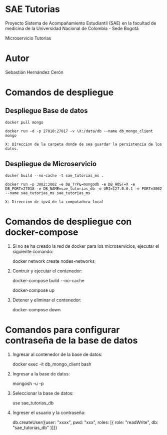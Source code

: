 # SAE Tutorias
Proyecto Sistema de Acompañamiento Estudiantil (SAE) en la facultad de medicina de la Universidad Nacional de Colombia - Sede Bogotá

Microservicio Tutorias

# Autor
Sebastián Hernández Cerón


# Comandos de despliegue

## Despliegue Base de datos

    docker pull mongo

    docker run -d -p 27018:27017 -v \X:/data/db --name db_mongo_client mongo
    
    X: Direccion de la carpeta donde de sea guardar la persistencia de los datos.

## Despliegue de Microservicio

    docker build --no-cache -t sae_tutorias_ms .

    docker run -p 3002:3002 -e DB_TYPE=mongodb -e DB_HOST=X -e DB_PORT=27018 -e DB_NAME=sae_tutorias_db -e URI=127.0.0.1 -e PORT=3002 --name sae_tutorias_ms sae_tutorias_ms

    X: Direccion de ipv4 de la computadora local

# Comandos de despliegue con docker-compose

1. Si no se ha creado la red de docker para los microservicios, ejecutar el siguiente comando:

    docker network create nodes-networks

2. Contruir y ejecutar el contenedor:

    docker-compose build --no-cache
    
    docker-compose up

3. Detener y eliminar el contenedor:

    docker-compose down

# Comandos para configurar contraseña de la base de datos

1. Ingresar al contenedor de la base de datos:

    docker exec -it db_mongo_client bash

2. Ingresar a la base de datos:

    mongosh -u <user> -p <password>

3. Seleccionar la base de datos:

    use sae_tutorias_db

4. Ingreser el usuario y la contraseña:

    db.createUser({user: "xxxx", pwd: "xxx", roles: [{ role: "readWrite", db: "sae_tutorias_db" }]})
